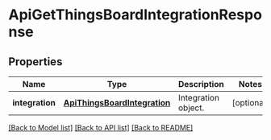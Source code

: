 # ApiGetThingsBoardIntegrationResponse

## Properties
Name | Type | Description | Notes
------------ | ------------- | ------------- | -------------
**integration** | [**ApiThingsBoardIntegration**](ApiThingsBoardIntegration.md) | Integration object. | [optional] 

[[Back to Model list]](../README.md#documentation-for-models) [[Back to API list]](../README.md#documentation-for-api-endpoints) [[Back to README]](../README.md)


